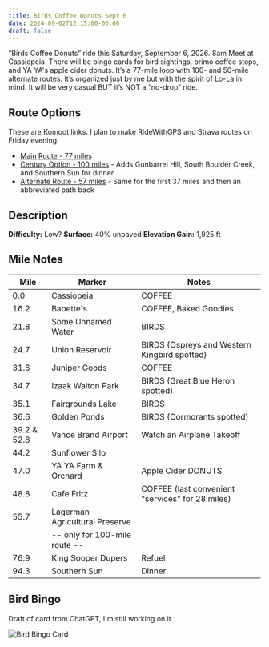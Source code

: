 ```yaml
---
title: Birds Coffee Donuts Sept 6
date: 2024-09-02T12:15:00-06:00
draft: false
---
```


“Birds Coffee Donuts” ride this Saturday, September 6, 2026. 8am Meet at Cassiopeia. There will be bingo cards for bird sightings, primo coffee stops, and YA YA's apple cider donuts. It’s a 77-mile loop with 100- and 50-mile alternate routes. It’s organized just by me but with the spirit of Lo-La in mind. It will be very casual BUT it’s NOT a “no-drop” ride.

## Route Options

These are Komoot links. I plan to make RideWithGPS and Strava routes on Friday evening.

- [Main Route - 77 miles](https://www.komoot.com/tour/2543546297)
- [Century Option - 100 miles](https://www.komoot.com/tour/2543548627) - Adds Gunbarrel Hill, South Boulder Creek, and Southern Sun for dinner
- [Alternate Route - 57 miles](https://www.komoot.com/tour/2549991524?share_token=aRx65JpJZK7EO3B1kogjxNv146jf4w4mIOaz6X0WncxzSSAob2&ref=wtd) - Same for the first 37 miles and then an abbreviated path back

## Description

**Difficulty:** Low?
**Surface:** 40% unpaved
**Elevation Gain:** 1,925 ft

## Mile Notes

| Mile | Marker | Notes |
|------|---------|--------|
| 0.0 | Cassiopeia | COFFEE |
| 16.2 | Babette's | COFFEE, Baked Goodies |
| 21.8 | Some Unnamed Water | BIRDS |
| 24.7 | Union Reservoir | BIRDS (Ospreys and Western Kingbird spotted) |
| 31.6 | Juniper Goods | COFFEE |
| 34.7 | Izaak Walton Park | BIRDS (Great Blue Heron spotted) |
| 35.1 | Fairgrounds Lake | BIRDS |
| 36.6 | Golden Ponds | BIRDS (Cormorants spotted) |
| 39.2 & 52.8 | Vance Brand Airport | Watch an Airplane Takeoff |
| 44.2 | Sunflower Silo |  |
| 47.0 | YA YA Farm & Orchard | Apple Cider DONUTS |
| 48.8 | Cafe Fritz | COFFEE (last convenient "services" for 28 miles) |
| 55.7 | Lagerman Agricultural Preserve |  |
|  | -- only for 100-mile route -- |  |
| 76.9 | King Sooper Dupers | Refuel |
| 94.3 | Southern Sun | Dinner |



## Bird Bingo

Draft of card from ChatGPT, I'm still working on it

![Bird Bingo Card](/images/bcd01-bird-bingo.png)